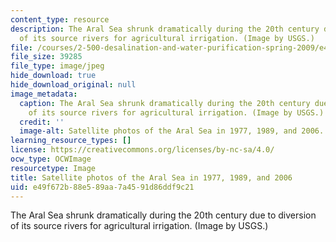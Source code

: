 ```yaml
---
content_type: resource
description: The Aral Sea shrunk dramatically during the 20th century due to diversion
  of its source rivers for agricultural irrigation. (Image by USGS.)
file: /courses/2-500-desalination-and-water-purification-spring-2009/e49f672b88e589aa7a4591d86ddf9c21_2-500s09.jpg
file_size: 39285
file_type: image/jpeg
hide_download: true
hide_download_original: null
image_metadata:
  caption: The Aral Sea shrunk dramatically during the 20th century due to diversion
    of its source rivers for agricultural irrigation. (Image by USGS.)
  credit: ''
  image-alt: Satellite photos of the Aral Sea in 1977, 1989, and 2006.
learning_resource_types: []
license: https://creativecommons.org/licenses/by-nc-sa/4.0/
ocw_type: OCWImage
resourcetype: Image
title: Satellite photos of the Aral Sea in 1977, 1989, and 2006
uid: e49f672b-88e5-89aa-7a45-91d86ddf9c21
---
```

The Aral Sea shrunk dramatically during the 20th century due to diversion of its source rivers for agricultural irrigation. (Image by USGS.)